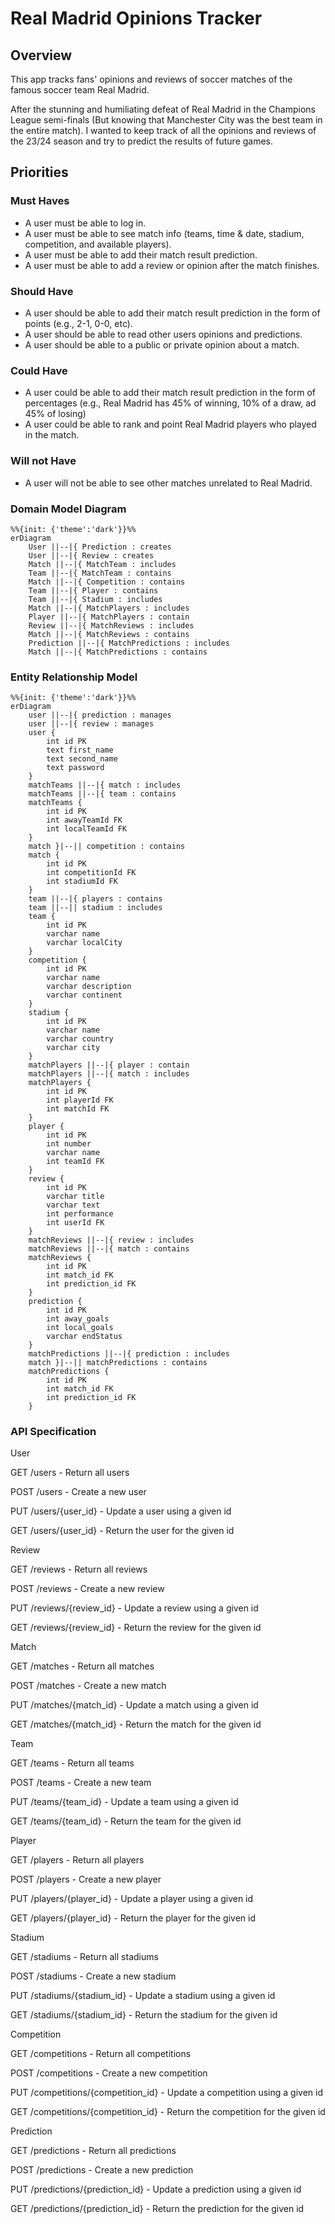 # Real Madrid Opinions Tracker

## Overview
This app tracks fans' opinions and reviews of soccer matches of the famous soccer team Real Madrid.

After the stunning and humiliating defeat of Real Madrid in the Champions League semi-finals (But knowing that Manchester City was the best team in the entire match). I wanted to keep track of all the opinions and reviews of the 23/24 season and try to predict the results of future games.

## Priorities
### Must Haves
- A user must be able to log in.
- A user must be able to see match info (teams, time & date, stadium, competition, and available players).
- A user must be able to add their match result prediction.
- A user must be able to add a review or opinion after the match finishes.

### Should Have
- A user should be able to add their match result prediction in the form of points (e.g., 2-1, 0-0, etc).
- A user should be able to read other users opinions and predictions.
- A user should be able to a public or private opinion about a match.

### Could Have
- A user could be able to add their match result prediction in the form of percentages (e.g., Real Madrid has 45% of winning, 10% of a draw, ad 45% of losing)
- A user could be able to rank and point Real Madrid players who played in the match.

### Will not Have
- A user will not be able to see other matches unrelated to Real Madrid.

### Domain Model Diagram
```mermaid
%%{init: {'theme':'dark'}}%%
erDiagram
    User ||--|{ Prediction : creates
    User ||--|{ Review : creates
    Match ||--|{ MatchTeam : includes
    Team ||--|{ MatchTeam : contains
    Match ||--|{ Competition : contains
    Team ||--|{ Player : contains
    Team ||--|{ Stadium : includes
    Match ||--|{ MatchPlayers : includes
    Player ||--|{ MatchPlayers : contain
    Review ||--|{ MatchReviews : includes
    Match ||--|{ MatchReviews : contains
    Prediction ||--|{ MatchPredictions : includes
    Match ||--|{ MatchPredictions : contains
```

### Entity Relationship Model
```mermaid
%%{init: {'theme':'dark'}}%%
erDiagram
    user ||--|{ prediction : manages
    user ||--|{ review : manages
    user {
        int id PK
        text first_name
        text second_name
        text password
    }
    matchTeams ||--|{ match : includes
    matchTeams ||--|{ team : contains
    matchTeams {
        int id PK
        int awayTeamId FK
        int localTeamId FK
    }
    match }|--|| competition : contains
    match {
        int id PK
        int competitionId FK
        int stadiumId FK
    }
    team ||--|{ players : contains
    team ||--|| stadium : includes
    team {
        int id PK
        varchar name
        varchar localCity
    }
    competition {
        int id PK
        varchar name
        varchar description
        varchar continent
    }
    stadium {
        int id PK
        varchar name
        varchar country
        varchar city
    }
    matchPlayers ||--|{ player : contain
    matchPlayers ||--|{ match : includes
    matchPlayers {
        int id PK
        int playerId FK
        int matchId FK
    }
    player {
        int id PK
        int number
        varchar name
        int teamId FK
    }
    review {
        int id PK
        varchar title
        varchar text
        int performance
        int userId FK
    }
    matchReviews ||--|{ review : includes
    matchReviews ||--|{ match : contains
    matchReviews {
        int id PK
        int match_id FK
        int prediction_id FK
    }
    prediction {
        int id PK
        int away_goals
        int local_goals
        varchar endStatus
    }
    matchPredictions ||--|{ prediction : includes
    match }|--|| matchPredictions : contains
    matchPredictions {
        int id PK
        int match_id FK
        int prediction_id FK
    }

```


### API Specification
User

GET /users - Return all users

POST /users - Create a new user

PUT /users/{user_id} - Update a user using a given id

GET /users/{user_id} - Return the user for the given id

Review

GET /reviews - Return all reviews

POST /reviews - Create a new review

PUT /reviews/{review_id} - Update a review using a given id

GET /reviews/{review_id} - Return the review for the given id

Match

GET /matches - Return all matches

POST /matches - Create a new match

PUT /matches/{match_id} - Update a match using a given id

GET /matches/{match_id} - Return the match for the given id

Team

GET /teams - Return all teams

POST /teams - Create a new team

PUT /teams/{team_id} - Update a team using a given id

GET /teams/{team_id} - Return the team for the given id

Player

GET /players - Return all players

POST /players - Create a new player

PUT /players/{player_id} - Update a player using a given id

GET /players/{player_id} - Return the player for the given id

Stadium

GET /stadiums - Return all stadiums

POST /stadiums - Create a new stadium

PUT /stadiums/{stadium_id} - Update a stadium using a given id

GET /stadiums/{stadium_id} - Return the stadium for the given id

Competition

GET /competitions - Return all competitions

POST /competitions - Create a new competition

PUT /competitions/{competition_id} - Update a competition using a given id

GET /competitions/{competition_id} - Return the competition for the given id

Prediction

GET /predictions - Return all predictions

POST /predictions - Create a new prediction

PUT /predictions/{prediction_id} - Update a prediction using a given id

GET /predictions/{prediction_id} - Return the prediction for the given id

